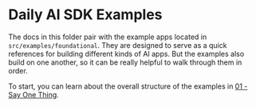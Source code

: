 # Daily AI SDK Examples

The docs in this folder pair with the example apps located in `src/examples/foundational`. They are designed to serve as a quick references for building different kinds of AI apps. But the examples also build on one another, so it can be really helpful to walk through them in order.

To start, you can learn about the overall structure of the examples in [01 - Say One Thing](01-say-one-thing.md).
